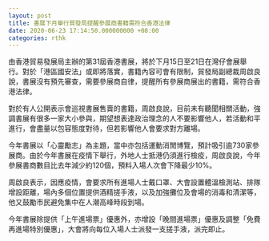 ```yaml
---
layout: post
title: 書展下月舉行貿發局提醒參展商書籍需符合香港法律
date: 2020-06-23 17:14:50.000000000 +08:00
categories: rthk
---
```


由香港貿易發展局主辦的第31屆香港書展，將於下月15日至21日在灣仔會展舉行。對於「港區國安法」或即將落實，書籍內容可會有限制，貿發局副總裁周啟良說，書展沒有預先審查，需要參展商自律，提醒所有參展商展出的書籍，需符合香港法律。

對於有人公開表示會巡視書展售賣的書籍，周啟良說，目前未有聽聞相關活動，強調書展有很多一家大小參與，期望想表達政治理念的人不要影響他人，若活動和平進行，會盡量以包容態度對待，但若影響他人會要求對方離場。

今年書展以「心靈勵志」為主題，當中亦包括運動消閒博覽，預計吸引逾730家參展商。由於今年書展在疫情下舉行，外地人士抵港仍須進行檢疫，周啟良說，今年參展書商數目比去年減少約120個，預料入場人次會下降最少10%。

周啟良表示，因應疫情，會要求所有進場人士戴口罩、大會設置體溫檢測站、排隊增設距離，場內多個位置提供酒精搓手液，以及加強攤位及會場的消毒和清潔等，他又鼓勵市民避免集中在人潮高峰時段到場。

今年書展除提供「上午進場票」優惠外，亦增設「晚間進場票」優惠及調整「免費再進場特別優惠」，大會將向每位入場人士派發一支搓手液，派完即止。

